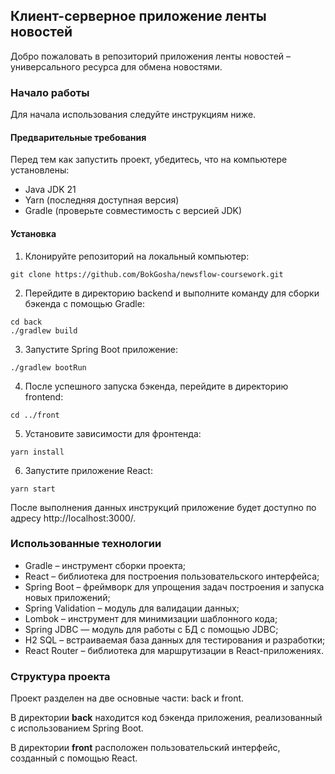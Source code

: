 ## Клиент-серверное приложение ленты новостей

Добро пожаловать в репозиторий приложения ленты новостей – универсального ресурса для обмена новостями.

### Начало работы

Для начала использования следуйте инструкциям ниже.

#### Предварительные требования

Перед тем как запустить проект, убедитесь, что на компьютере установлены:

- Java JDK 21
- Yarn (последняя доступная версия)
- Gradle (проверьте совместимость с версией JDK)

#### Установка

1. Клонируйте репозиторий на локальный компьютер:
```shell
git clone https://github.com/BokGosha/newsflow-coursework.git
```

2. Перейдите в директорию backend и выполните команду для сборки бэкенда с помощью Gradle:
```shell
cd back
./gradlew build
```

3. Запустите Spring Boot приложение:
```shell
./gradlew bootRun
```

4. После успешного запуска бэкенда, перейдите в директорию frontend:
```shell
cd ../front
```

5. Установите зависимости для фронтенда:
```shell
yarn install
```

6. Запустите приложение React:
```shell
yarn start
```

После выполнения данных инструкций приложение будет доступно по адресу http://localhost:3000/.

### Использованные технологии

- Gradle – инструмент сборки проекта;
- React – библиотека для построения пользовательского интерфейса;
- Spring Boot – фреймворк для упрощения задач построения и запуска новых приложений;
- Spring Validation – модуль для валидации данных;
- Lombok – инструмент для минимизации шаблонного кода;
- Spring JDBC — модуль для работы с БД с помощью JDBC;
- H2 SQL – встраиваемая база данных для тестирования и разработки;
- React Router – библиотека для маршрутизации в React-приложениях.

### Структура проекта

Проект разделен на две основные части: back и front.

В директории **back** находится код бэкенда приложения, реализованный с использованием Spring Boot.

В директории **front** расположен пользовательский интерфейс, созданный с помощью React.
